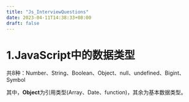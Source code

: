 ```yaml
---
title: "Js_InterviewQuestions"
date: 2023-04-11T14:38:33+08:00
draft: false
---
```


# 1.JavaScript中的数据类型

共8种：Number、String、Boolean、Object、null、undefined、Bigint、Symbol

其中，**Object**为引用类型(Array、Date、function)，其余为基本数据类型。
